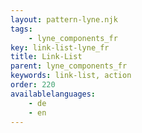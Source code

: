 ```yaml
---
layout: pattern-lyne.njk
tags: 
    - lyne_components_fr
key: link-list-lyne_fr
title: Link-List
parent: lyne_components_fr
keywords: link-list, action
order: 220
availablelanguages: 
    - de
    - en
---
```

